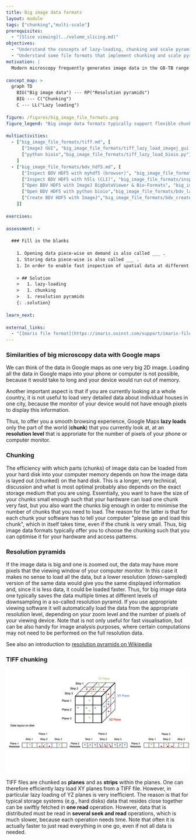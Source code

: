 ```yaml
---
title: Big image data formats
layout: module
tags: ["chunking","multi-scale"]
prerequisites:
  - "[Slice viewing](../volume_slicing.md)"
objectives:
  - "Understand the concepts of lazy-loading, chunking and scale pyramids"
  - "Understand some file formats that implement chunking and scale pyramids"
motivation: |
  Modern microscopy frequently generates image data in the GB-TB range. Such data cannot be naively opened. First, the data may not fit into the working memory (RAM) of your computer. Second, it would take a lot of time to load the data into the memory. Thus, it is important to know about dedicated concepts and implemenations that enable swift interaction with such big image data.

concept_map: >
  graph TD
    BIG("Big image data") --- RP("Resolution pyramids")
    BIG --- C("Chunking")
    C --- LL("Lazy loading")

figure: /figures/big_image_file_formats.png
figure_legend: "Big image data formats typically support flexible chunking of data and resolution pyramids. Chunking enables efficient loading of image subregions. Resolution pyramids prevent loading useless details when being zoomed out."

multiactivities:
  - ["big_image_file_formats/tiff.md", [
      ["ImageJ GUI", "big_image_file_formats/tiff_lazy_load_imagej_gui.md"],
      ["python bioio","big_image_file_formats/tiff_lazy_load_bioio.py"]]
    ]
  - ["big_image_file_formats/bdv_hdf5.md", [
      ["Inspect BDV HDF5 with myhdf5 (browser)", "big_image_file_formats/inspect_bdv_hdf5_with_myhdf5.md"], 
      ["Inspect BDV HDF5 with h5ls (CLI)", "big_image_file_formats/inspect_bdv_hdf5_with_h5ls.md"], 
      ["Open BDV HDF5 with ImageJ BigDataViewer & Bio-Formats", "big_image_file_formats/lazy_load_bdv_hdf5_imagej_bdv.md"], 
      ["Open BDV HDF5 with python bioio","big_image_file_formats/bdv_lazy_load_bioio.py"],
      ["Create BDV HDF5 with ImageJ","big_image_file_formats/bdv_create_with_imagej.md"]
    ]]

exercises:

assessment: >

  ### Fill in the blanks

    1. Opening data piece-wise on demand is also called ___ .
    1. Storing data piece-wise is also called ___ .
    1. In order to enable fast inspection of spatial data at different scales (like on Google maps) one can use ___ .

    > ## Solution
    >   1. lazy-loading
    >   1. chunking
    >   1. resolution pyramids
    {: .solution}

learn_next:

external_links:
  - "[Imaris file format](https://imaris.oxinst.com/support/imaris-file-format)"
---
```


### Similarities of big microscopy data with Google maps

We can think of the data in Google maps as one very big 2D image. Loading all the data in Google maps into your phone or computer is not possible, because it would take to long and your device would run out of memory. 

Another important aspect is that if you are currently looking at a whole country, it is not useful to load very detailed data about individual houses in one city, because the monitor of your device would not have enough pixels to display this information.

Thus, to offer you a smooth browsing experience, Google Maps **lazy loads** only the part of the world (**chunk**) that you currently look at, at an **resolution level** that is approriate for the number of pixels of your phone or computer monitor.

### Chunking

The efficiency with which parts (chunks) of image data can be loaded from your hard disk into your computer memory depends on how the image data is layed out (chunked) on the hard disk. This is a longer, very technical, discussion and what is most optimal probably also depends on the exact storage medium that you are using. Essentially, you want to have the size of your chunks small enough such that your hardware can load one chunk very fast, but you also want the chunks big enough in order to minimise the number of chunks that you need to load. The reason for the latter is that for each chunk your software has to tell your computer "please go and load this chunk", which in itself takes time, even if the chunk is very small. Thus, big image data formats typically offer you to choose the chunking such that you can optimise it for your hardware and access patterns.

### Resolution pyramids

If the image data is big and one is zoomed out, the data may have more pixels that the viewing window of your computer monitor. In this case it makes no sense to load all the data, but a lower resolution (down-sampled) version of the same data would give you the same displayed information and, since it is less data, it could be loaded  faster. Thus, for big image data one typically saves the data multiple times at different levels of downsampling in a so-called resolution pyramid. If you use appropriate viewing software it will automatically load the data from the appropriate resolution level, depending on your zoom level and the number of pixels of your viewing device. Note that is not only useful for fast visualisation, but can be also handy for image analysis purposes, where certain computations may not need to be performed on the full resolution data.

See also an introduction to [resolution pyramids on Wikipedia](https://en.wikipedia.org/wiki/Pyramid_%28image_processing%29)


### TIFF chunking

![Lazy load from 3D TIFF](../figures/tiff_chunking.png)

TIFF files are chunked as **planes** and as **strips** within the planes.
One can therefore efficiently lazy load XY planes from a TIFF file. However, in particular lazy loading of YZ planes is very inefficient. The reason is that for typical storage systems (e.g., hard disks) data that resides close together can be swiftly fetched in **one read** operation. However, data that is distributed must be read in **several  seek and read** operations, which is much slower, because each operation needs time. Note that often it is actually faster to just read everything in one go, even if not all data is needed.



